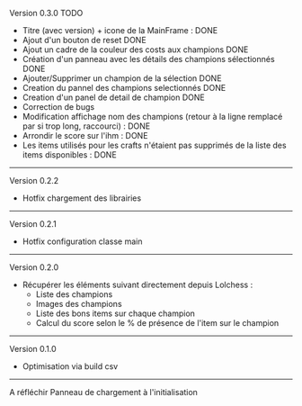 Version 0.3.0 TODO
* Titre (avec version) + icone de la MainFrame : DONE
* Ajout d'un bouton de reset DONE
* Ajout un cadre de la couleur des costs aux champions DONE
* Création d'un panneau avec les détails des champions sélectionnés DONE
* 	Ajouter/Supprimer un champion de la sélection DONE
*	Creation du pannel des champions selectionnés DONE
*	Creation d'un panel de detail de champion DONE
* Correction de bugs
*	Modification affichage nom des champions (retour à la ligne remplacé par si trop long, raccourci) : DONE
*	Arrondir le score sur l'ihm : DONE
* 	Les items utilisés pour les crafts n'étaient pas supprimés de la liste des items disponibles : DONE
******************************************************************
Version 0.2.2
* Hotfix chargement des librairies
******************************************************************
Version 0.2.1
* Hotfix configuration classe main
******************************************************************
Version 0.2.0
* Récupérer les éléments suivant directement depuis Lolchess :
	* Liste des champions
	* Images des champions
	* Liste des bons items sur chaque champion
	* Calcul du score selon le % de présence de l'item sur le champion
******************************************************************
Version 0.1.0
* Optimisation via build csv

******************************************************************
A réfléchir
	Panneau de chargement à l'initialisation